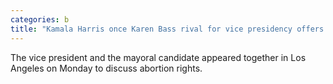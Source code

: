 ```yaml
---
categories: b
title: "Kamala Harris once Karen Bass rival for vice presidency offers support in mayors race"
---
```

The vice president and the mayoral candidate appeared together in Los Angeles on Monday to discuss abortion rights.